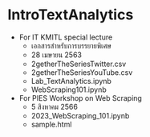 # IntroTextAnalytics
- For IT KMITL special lecture
    - เอกสารสำหรับการบรรยายพิเศษ
    - 28 เมษายน 2563
    - 2getherTheSeriesTwitter.csv
    - 2getherTheSeriesYouTube.csv
    - Lab_TextAnalytics.ipynb
    - WebScraping101.ipynb
- For PIES Workshop on Web Scraping
    - 5 สิงหาคม 2566
    - 2023_WebScraping_101.ipynb
    - sample.html
